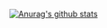[![Anurag's github stats](https://github-readme-stats.vercel.app/api?username=kazukazuinaina&theme=algolia&show_icons=true)](https://github.com/anuraghazra/github-readme-stats)
